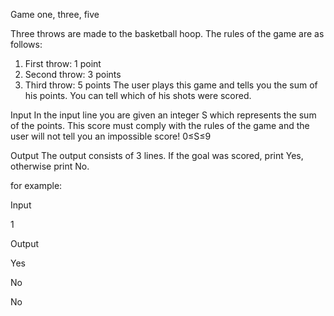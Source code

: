 Game one, three, five

Three throws are made to the basketball hoop. The rules of the game are as follows:
1. First throw: 1 point
2. Second throw: 3 points
3. Third throw: 5 points
The user plays this game and tells you the sum of his points. You can tell which of his shots were scored.

Input
In the input line you are given an integer S which represents the sum of the points. 
This score must comply with the rules of the game and the user will not tell you an impossible score!   0≤S≤9

Output
The output consists of 3 lines. If the goal was scored, print Yes, otherwise print No.

for example:

Input

1

Output

Yes

No

No

